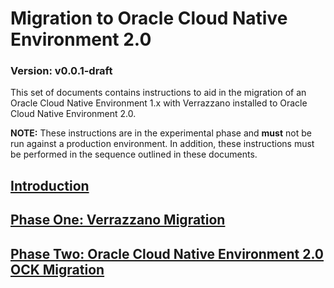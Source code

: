 # Migration to Oracle Cloud Native Environment 2.0

### Version: v0.0.1-draft

This set of documents contains instructions to aid in the migration of an Oracle Cloud Native Environment 1.x with Verrazzano installed to Oracle Cloud Native Environment 2.0.

**NOTE:** These instructions are in the experimental phase and **must** not be run against a production environment.  In addition, these instructions must be performed in the sequence outlined in these documents.

## [Introduction](./introduction.md)

## [Phase One: Verrazzano Migration](./phase1.md)

## [Phase Two: Oracle Cloud Native Environment 2.0 OCK Migration](./phase2.md)